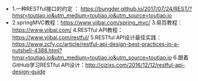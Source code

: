 * 1.一种RESTful接口的约定 ： https://bungder.github.io/2017/07/24/REST/?hmsr=toutiao.io&utm_medium=toutiao.io&utm_source=toutiao.io
* 2.springMVC教程：https://www.yiibai.com/spring_mvc/
3.易百教程：https://www.yiibai.com/
4.RESTful API教程：https://www.yiibai.com/restful/
5.RESTful API设计最佳实践：https://www.zcfy.cc/article/restful-api-design-best-practices-in-a-nutshell-4388.html?hmsr=toutiao.io&utm_medium=toutiao.io&utm_source=toutiao.io
6.跟着GitHub学习RESTful API设计：http://cizixs.com/2016/12/12/restful-api-design-guide
